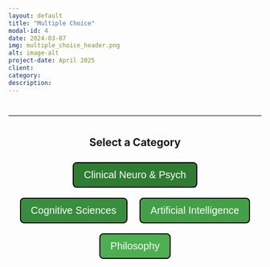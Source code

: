 ```yaml
---
layout: default
title: "Multiple Choice"
modal-id: 4
date: 2024-03-07
img: multiple_choice_header.png
alt: image-alt
project-date: April 2025
client:
category:
description:
---
```


<hr class="quiz-separator">

<div id="mc-project-4">
  <!-- Category Selection (initially visible) -->
  <div id="mc-category-selection" style="text-align: center; margin-bottom: 30px;">
    <h2>Select a Category</h2>
    <button class="mc-category-button" onclick="mcProj.selectCategory(1)" style="background-color: #2E7D32;">Clinical Neuro & Psych</button>
    <button class="mc-category-button" onclick="mcProj.selectCategory(2)" style="background-color: #388E3C;">Cognitive Sciences</button>
    <button class="mc-category-button" onclick="mcProj.selectCategory(3)" style="background-color: #43A047;">Artificial Intelligence</button>
    <button class="mc-category-button" onclick="mcProj.selectCategory(4)" style="background-color: #4CAF50;">Philosophy</button>
  </div>

  <!-- Quiz Container (initially hidden) -->
  <div id="mc-quiz-container" style="display: none;">
    <!-- Back to Categories Button (styled like a category button) -->
    <div style="text-align: center; margin-bottom: 20px;">
      <button class="mc-category-button" onclick="mcProj.goBackToCategories()" style="background-color: #4CAF50;">Back to Categories</button>
    </div>
    
    <!-- Quiz Menu -->
    <div class="quiz-menu" style="text-align: center; margin-bottom: 20px;">
      <button onclick="mcProj.showQuestion(1)" class="quiz-menu-button">1</button>
      <button onclick="mcProj.showQuestion(2)" class="quiz-menu-button">2</button>
      <button onclick="mcProj.showQuestion(3)" class="quiz-menu-button">3</button>
      <button onclick="mcProj.showQuestion(4)" class="quiz-menu-button">4</button>
      <button onclick="mcProj.showQuestion(5)" class="quiz-menu-button">5</button>
      <button onclick="mcProj.showQuestion(6)" class="quiz-menu-button">6</button>
      <button onclick="mcProj.showQuestion(7)" class="quiz-menu-button">7</button>
      <button onclick="mcProj.showQuestion(8)" class="quiz-menu-button">8</button>
      <button onclick="mcProj.showQuestion(9)" class="quiz-menu-button">9</button>
      <button onclick="mcProj.showQuestion(10)" class="quiz-menu-button">10</button>
    </div>
    
    <!-- Question 1 -->
    <div class="quiz-question" id="mc-question-1">
      <div class="statement">[Placeholder for Question 1: Insert your question here]</div>
      <div class="button-group">
        <button class="mc-option option-a" onclick="mcProj.selectChoice('A', 1, event)">Option A</button>
        <button class="mc-option option-b" onclick="mcProj.selectChoice('B', 1, event)">Option B</button>
        <button class="mc-option option-c" onclick="mcProj.selectChoice('C', 1, event)">Option C</button>
      </div>
      <button class="confirm-btn" onclick="mcProj.confirmChoice(1)">Confirm</button>
      <div class="answer" id="mc-answer-1">
        <strong>Correct Answer:</strong> Option <span id="mc-correct-1">B</span>
      </div>
    </div>
    
    <!-- Question 2 -->
    <div class="quiz-question" id="mc-question-2" style="display: none;">
      <div class="statement">[Placeholder for Question 2: Insert your question here]</div>
      <div class="button-group">
        <button class="mc-option option-a" onclick="mcProj.selectChoice('A', 2, event)">Option A</button>
        <button class="mc-option option-b" onclick="mcProj.selectChoice('B', 2, event)">Option B</button>
        <button class="mc-option option-c" onclick="mcProj.selectChoice('C', 2, event)">Option C</button>
      </div>
      <button class="confirm-btn" onclick="mcProj.confirmChoice(2)">Confirm</button>
      <div class="answer" id="mc-answer-2">
        <strong>Correct Answer:</strong> Option <span id="mc-correct-2">B</span>
      </div>
    </div>
    
    <!-- Question 3 Placeholder -->
    <div class="quiz-question" id="mc-question-3" style="display: none;">
      <div class="statement">[Placeholder for Question 3: Coming soon]</div>
      <div class="button-group">
        <button class="mc-option option-a" onclick="mcProj.selectChoice('A', 3, event)">Option A</button>
        <button class="mc-option option-b" onclick="mcProj.selectChoice('B', 3, event)">Option B</button>
        <button class="mc-option option-c" onclick="mcProj.selectChoice('C', 3, event)">Option C</button>
      </div>
      <button class="confirm-btn" onclick="mcProj.confirmChoice(3)">Confirm</button>
      <div class="answer" id="mc-answer-3">
        <strong>Correct Answer:</strong> Option <span id="mc-correct-3">B</span>
      </div>
    </div>
    
    <!-- Question 4 Placeholder -->
    <div class="quiz-question" id="mc-question-4" style="display: none;">
      <div class="statement">[Placeholder for Question 4: Coming soon]</div>
      <div class="button-group">
        <button class="mc-option option-a" onclick="mcProj.selectChoice('A', 4, event)">Option A</button>
        <button class="mc-option option-b" onclick="mcProj.selectChoice('B', 4, event)">Option B</button>
        <button class="mc-option option-c" onclick="mcProj.selectChoice('C', 4, event)">Option C</button>
      </div>
      <button class="confirm-btn" onclick="mcProj.confirmChoice(4)">Confirm</button>
      <div class="answer" id="mc-answer-4">
        <strong>Correct Answer:</strong> Option <span id="mc-correct-4">B</span>
      </div>
    </div>
    
    <!-- Question 5 Placeholder -->
    <div class="quiz-question" id="mc-question-5" style="display: none;">
      <div class="statement">[Placeholder for Question 5: Coming soon]</div>
      <div class="button-group">
        <button class="mc-option option-a" onclick="mcProj.selectChoice('A', 5, event)">Option A</button>
        <button class="mc-option option-b" onclick="mcProj.selectChoice('B', 5, event)">Option B</button>
        <button class="mc-option option-c" onclick="mcProj.selectChoice('C', 5, event)">Option C</button>
      </div>
      <button class="confirm-btn" onclick="mcProj.confirmChoice(5)">Confirm</button>
      <div class="answer" id="mc-answer-5">
        <strong>Correct Answer:</strong> Option <span id="mc-correct-5">B</span>
      </div>
    </div>
    
    <!-- Question 6 Placeholder -->
    <div class="quiz-question" id="mc-question-6" style="display: none;">
      <div class="statement">[Placeholder for Question 6: Coming soon]</div>
      <div class="button-group">
        <button class="mc-option option-a" onclick="mcProj.selectChoice('A', 6, event)">Option A</button>
        <button class="mc-option option-b" onclick="mcProj.selectChoice('B', 6, event)">Option B</button>
        <button class="mc-option option-c" onclick="mcProj.selectChoice('C', 6, event)">Option C</button>
      </div>
      <button class="confirm-btn" onclick="mcProj.confirmChoice(6)">Confirm</button>
      <div class="answer" id="mc-answer-6">
        <strong>Correct Answer:</strong> Option <span id="mc-correct-6">B</span>
      </div>
    </div>
    
    <!-- Question 7 Placeholder -->
    <div class="quiz-question" id="mc-question-7" style="display: none;">
      <div class="statement">[Placeholder for Question 7: Coming soon]</div>
      <div class="button-group">
        <button class="mc-option option-a" onclick="mcProj.selectChoice('A', 7, event)">Option A</button>
        <button class="mc-option option-b" onclick="mcProj.selectChoice('B', 7, event)">Option B</button>
        <button class="mc-option option-c" onclick="mcProj.selectChoice('C', 7, event)">Option C</button>
      </div>
      <button class="confirm-btn" onclick="mcProj.confirmChoice(7)">Confirm</button>
      <div class="answer" id="mc-answer-7">
        <strong>Correct Answer:</strong> Option <span id="mc-correct-7">B</span>
      </div>
    </div>
    
    <!-- Question 8 Placeholder -->
    <div class="quiz-question" id="mc-question-8" style="display: none;">
      <div class="statement">[Placeholder for Question 8: Coming soon]</div>
      <div class="button-group">
        <button class="mc-option option-a" onclick="mcProj.selectChoice('A', 8, event)">Option A</button>
        <button class="mc-option option-b" onclick="mcProj.selectChoice('B', 8, event)">Option B</button>
        <button class="mc-option option-c" onclick="mcProj.selectChoice('C', 8, event)">Option C</button>
      </div>
      <button class="confirm-btn" onclick="mcProj.confirmChoice(8)">Confirm</button>
      <div class="answer" id="mc-answer-8">
        <strong>Correct Answer:</strong> Option <span id="mc-correct-8">B</span>
      </div>
    </div>
    
    <!-- Question 9 Placeholder -->
    <div class="quiz-question" id="mc-question-9" style="display: none;">
      <div class="statement">[Placeholder for Question 9: Coming soon]</div>
      <div class="button-group">
        <button class="mc-option option-a" onclick="mcProj.selectChoice('A', 9, event)">Option A</button>
        <button class="mc-option option-b" onclick="mcProj.selectChoice('B', 9, event)">Option B</button>
        <button class="mc-option option-c" onclick="mcProj.selectChoice('C', 9, event)">Option C</button>
      </div>
      <button class="confirm-btn" onclick="mcProj.confirmChoice(9)">Confirm</button>
      <div class="answer" id="mc-answer-9">
        <strong>Correct Answer:</strong> Option <span id="mc-correct-9">B</span>
      </div>
    </div>
    
    <!-- Question 10 Placeholder -->
    <div class="quiz-question" id="mc-question-10" style="display: none;">
      <div class="statement">[Placeholder for Question 10: Coming soon]</div>
      <div class="button-group">
        <button class="mc-option option-a" onclick="mcProj.selectChoice('A', 10, event)">Option A</button>
        <button class="mc-option option-b" onclick="mcProj.selectChoice('B', 10, event)">Option B</button>
        <button class="mc-option option-c" onclick="mcProj.selectChoice('C', 10, event)">Option C</button>
      </div>
      <button class="confirm-btn" onclick="mcProj.confirmChoice(10)">Confirm</button>
      <div class="answer" id="mc-answer-10">
        <strong>Correct Answer:</strong> Option <span id="mc-correct-10">B</span>
      </div>
    </div>
  </div>
</div>

<style>
/* Scoped styles for the Multiple Choice project */
#mc-project-4 {
  /* Container-specific styles if needed */
}

/* Category Selection */
.mc-category-button {
  font-size: 20px;
  padding: 12px 20px;
  margin: 10px;
  cursor: pointer;
  border: 2px solid #000;
  color: white;
  border-radius: 8px;
  transition: opacity 0.3s;
}
.mc-category-button:hover {
  opacity: 0.8;
}
.mc-category-button.active {
  border: 4px solid #000;
}

/* General quiz interface styles */
.statement {
  font-size: 20px;
  margin-bottom: 20px;
}
.button-group {
  margin-bottom: 20px;
}
button.mc-option {
  display: block;
  font-size: 16px;
  padding: 8px 16px;
  margin: 8px auto;
  cursor: pointer;
  border: none;
  color: #333;
  border-radius: 5px;
  width: 100%;
  max-width: 300px;
}
/* Different colors for each option */
button.mc-option.option-a {
  background-color: #C5E1A5; /* Pastel green */
}
button.mc-option.option-b {
  background-color: #90CAF9; /* Pastel blue */
}
button.mc-option.option-c {
  background-color: #FFCC80; /* Pastel orange */
}
.confirm-btn {
  background-color: #008CBA;
  margin-top: 20px;
  font-size: 16px;
  padding: 8px 16px;
  border: none;
  border-radius: 5px;
  color: white;
  cursor: pointer;
}
.answer {
  font-size: 16px;
  display: none;
  margin-top: 20px;
  padding: 15px;
  border-radius: 8px;
  background-color: #e0f7fa;
  max-width: 700px;
  margin-left: auto;
  margin-right: auto;
}

/* Quiz container and menu styling */
.quiz-container {
  border: 1px solid #ddd;
  padding: 20px;
  border-radius: 8px;
  max-width: 800px;
  margin: 20px auto;
}
.quiz-menu {
  margin-bottom: 20px;
}
.quiz-menu-button {
  font-size: 16px;
  padding: 6px 12px;
  margin: 0 5px;
  cursor: pointer;
  border: 1px solid #008CBA;
  background-color: #008CBA;
  color: white;
  border-radius: 4px;
  transition: background-color 0.3s;
}
.quiz-menu-button:hover {
  background-color: #006494;
}
.quiz-menu-button.active {
  background-color: #006494;
}

/* Optional separator style */
.quiz-separator {
  margin: 40px auto;
  max-width: 800px;
  border: none;
  border-top: 2px solid #ddd;
}
</style>

<script>
(function(){
  // Namespace to avoid conflicts with other projects
  const mcProj = {
    selectedCategory: null,
    mcUserChoices: {},
    selectCategory: function(cat) {
      this.selectedCategory = cat;
      // Hide category selection and show quiz container
      document.getElementById('mc-category-selection').style.display = 'none';
      document.getElementById('mc-quiz-container').style.display = 'block';
      // Show first question by default
      this.showQuestion(1);
    },
    goBackToCategories: function() {
      // Clear selections if needed
      this.selectedCategory = null;
      // Hide quiz container and show category selection
      document.getElementById('mc-quiz-container').style.display = 'none';
      document.getElementById('mc-category-selection').style.display = 'block';
    },
    showQuestion: function(q) {
      // Hide all questions within the quiz container
      const questions = document.querySelectorAll('#mc-quiz-container .quiz-question');
      questions.forEach(function(qEl) {
        qEl.style.display = 'none';
      });
      // Display the selected question
      const selected = document.getElementById('mc-question-' + q);
      if(selected) {
        selected.style.display = 'block';
      }
      // Update active state for quiz menu buttons
      const menuButtons = document.querySelectorAll('#mc-quiz-container .quiz-menu-button');
      menuButtons.forEach(function(btn){
        btn.classList.remove('active');
      });
      if(menuButtons[q-1]) {
        menuButtons[q-1].classList.add('active');
      }
    },
    selectChoice: function(choice, questionNum, event) {
      this.mcUserChoices[questionNum] = choice;
      const parent = event.target.closest('.button-group');
      const buttons = parent.querySelectorAll('button');
      buttons.forEach(function(btn) {
        btn.style.opacity = '0.6';
      });
      event.target.style.opacity = '1';
    },
    confirmChoice: function(questionNum) {
      if(this.mcUserChoices[questionNum]) {
        document.getElementById('mc-answer-' + questionNum).style.display = 'block';
      } else {
        alert("Please select an option first.");
      }
    }
  };
  window.mcProj = mcProj;
})();
</script>
